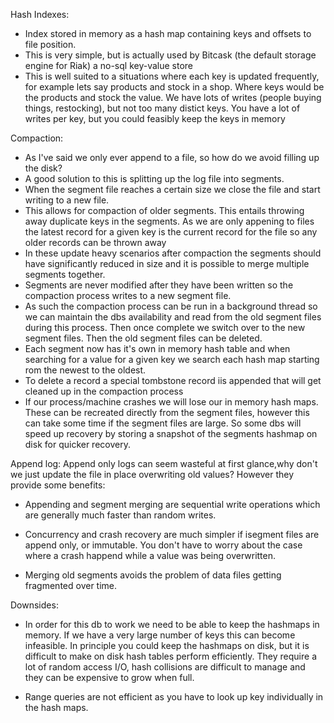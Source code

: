 
Hash Indexes:

- Index stored in memory as a hash map containing keys and offsets to file position.
- This is very simple, but is actually used by Bitcask (the default storage engine for Riak) a no-sql key-value store
- This is well suited to a situations where each key is updated frequently, for example lets say products and stock in a shop. 
Where keys would be the products and stock the value. We have lots of writes (people buying things, restocking), but not too many distict keys.
You have a lot of writes per key, but you could feasibly keep the keys in memory

Compaction:
- As I've said we only ever append to a file, so how do we avoid filling up the disk? 
- A good solution to this is splitting up the log file into segments. 
- When the segment file reaches a certain size we close the file and start writing to a new file. 
- This allows for compaction of older segments. This entails throwing away duplicate keys in the segments. As 
we are only appening to files the latest record for a given key is the current record for the file so any older records can be thrown away 
- In these update heavy scenarios after compaction the segments should have significantly reduced in size and it is possible to merge multiple segments together. 
- Segments are never modified after they have been written so the compaction process writes to a new segment file.
- As such the compaction process can be run in a background thread so we can maintain the dbs availability and read from the old segment files during this process. Then once complete we switch over to the new segment files. Then the old segment files can be deleted.
- Each segment now has it's own in memory hash table and when searching for a value for a given key we search each hash map starting rom the newest to the oldest. 
- To delete a record a special tombstone record iis appended that will get cleaned up in the compaction process
- If our process/machine crashes we will lose our in memory hash maps. These can be recreated directly from the segment files, however this can take some time if the segment files are large. So some dbs will speed up recovery by storing a snapshot of the segments hashmap on disk for quicker recovery.

Append log:
Append only logs can seem wasteful at first glance,why don't we just update the file in place overwriting old values? However they provide some benefits:

- Appending and segment merging are sequential write operations which are generally much faster than random writes.

- Concurrency and crash recovery are much simpler if isegment files are append only, or immutable. You don't have to worry about the case where a crash happend while a value was being overwritten. 

- Merging old segments avoids the problem of data files getting fragmented over time.

Downsides:
- In order for this db to work we need to be able to keep the hashmaps in memory. If we have a very large number of keys this can become infeasible. In principle you could keep the hashmaps on disk, but it is difficult to make on disk hash tables perform efficiently. They require a lot of random access I/O, hash collisions are difficult to manage and they can be expensive to grow when full. 

- Range queries are not efficient as you have to look up key individually in the hash maps. 


